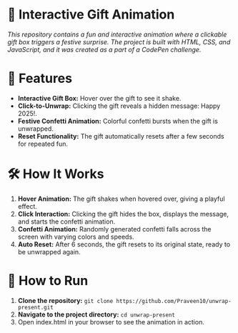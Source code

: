 # 🎁 Interactive Gift Animation

_This repository contains a fun and interactive animation where a clickable gift box triggers a festive surprise. The project is built with HTML, CSS, and JavaScript, and it was created as a part of a CodePen challenge._

# 🎯 Features
- **Interactive Gift Box:** Hover over the gift to see it shake.
- **Click-to-Unwrap:** Clicking the gift reveals a hidden message: Happy 2025!.
- **Festive Confetti Animation:** Colorful confetti bursts when the gift is unwrapped.
- **Reset Functionality:** The gift automatically resets after a few seconds for repeated fun.

# 🛠 How It Works
1. **Hover Animation:**
The gift shakes when hovered over, giving a playful effect.
2. **Click Interaction:**
Clicking the gift hides the box, displays the message, and starts the confetti animation.
3. **Confetti Animation:**
Randomly generated confetti falls across the screen with varying colors and speeds.
4. **Auto Reset:**
After 6 seconds, the gift resets to its original state, ready to be unwrapped again.

# 🚀 How to Run
1. **Clone the repository:**
`git clone https://github.com/Praveen10/unwrap-present.git`
2. **Navigate to the project directory:**
`cd unwrap-present`
3. Open index.html in your browser to see the animation in action.
